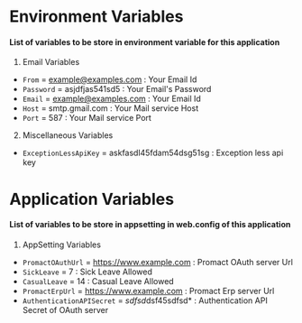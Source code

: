 # Environment Variables 
#### List of variables to be store in environment variable for this application 
1. Email Variables 
  * ```From``` =  example@examples.com :
    Your Email Id 
  * ```Password``` =  asjdfjas541sd5 :
    Your Email's Password 
  * ```Email``` =  example@examples.com :
    Your Email Id 
  * ```Host``` =  smtp.gmail.com :
    Your Mail service Host 
  * ```Port``` =  587 :
    Your Mail service Port 

2. Miscellaneous Variables 
  * ```ExceptionLessApiKey``` =  askfasdl45fdam54dsg51sg :
    Exception less api key 

# Application Variables 
#### List of variables to be store in appsetting in web.config of this application 
1. AppSetting Variables 
  * ```PromactOAuthUrl``` = https://www.example.com :
Promact OAuth server Url 
  * ```SickLeave``` = 7 :
Sick Leave Allowed
  * ```CasualLeave``` = 14 :
Casual Leave Allowed
  * ```PromactErpUrl``` = https://www.example.com :
Promact Erp server Url 
  * ```AuthenticationAPISecret``` = *sdfsd*dsf45sdfsd* :
Authentication API Secret of OAuth server